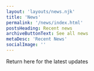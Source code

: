 ```yaml
---
layout: 'layouts/news.njk'
title: 'News'
permalink: '/news/index.html'
postsHeading: Recent news
archiveButtonText: See all news
metaDesc: 'Recent News'
socialImage: ''
---
```


Return here for the latest updates